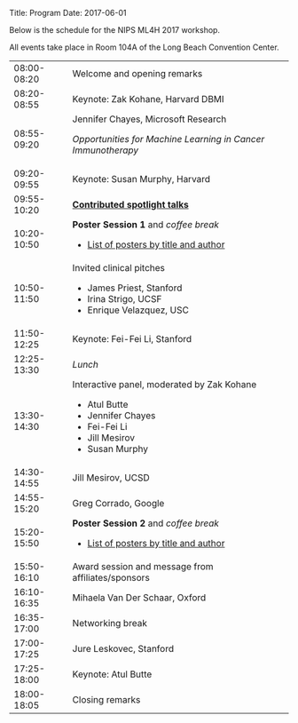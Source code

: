 Title: Program
Date: 2017-06-01
<!-- 35 minutes for keynotes -->
<!-- 25 minutes for non-keynotes -->

Below is the schedule for the NIPS ML4H 2017 workshop.

All events take place in Room 104A of the Long Beach Convention Center.

<div class="table-responsive">
  <table class="table table-bordered">
    <tbody>
        <tr>
            <td>08:00-08:20</td>
            <td>Welcome and opening remarks</td>
        </tr>
        <tr>
            <td>08:20-08:55</td>
            <td>Keynote: Zak Kohane, Harvard DBMI</td>
        </tr>
        <tr>
            <td>08:55-09:20</td>
            <td>Jennifer Chayes, Microsoft Research
                <p><i>Opportunities for Machine Learning in Cancer Immunotherapy
                </i></p>
            </td>
        </tr>
        <tr>
            <td>09:20-09:55</td>
            <td>Keynote: Susan Murphy, Harvard</td>
        </tr>
        <tr>
            <td>09:55-10:20</td>
            <td><strong>
                <a href="spotlights.html">
                Contributed spotlight talks
                </a>
                </strong>
            </td>
        </tr>
        <tr>
            <td>10:20-10:50</td>
            <td>
                <strong>Poster Session 1</strong> and <i>coffee break</i>
                <ul><li>
                <a href="posters.html#session1">
                    List of posters by title and author
                </a>
                </li></ul>
            </td>
        </tr>
        <tr>
            <td>10:50-11:50</td>
            <td>Invited clinical pitches
              <ul>
                <li>James Priest, Stanford</li>
                <li>Irina Strigo, UCSF</li>
                <li>Enrique Velazquez, USC</li>
              </ul>     
            </td>
        </tr>
        <tr>
            <td>11:50-12:25</td>
            <td>Keynote: Fei-Fei Li, Stanford
            </td>
        </tr>
        <tr>
            <td>12:25-13:30</td>
            <td><i>Lunch</i>
            </td>
        </tr>
        <tr>
            <td>13:30-14:30</td>
            <td>Interactive panel, moderated by Zak Kohane 
              <ul>
                <li>Atul Butte</li>
                <li>Jennifer Chayes</li>
                <li>Fei-Fei Li</li>
                <li>Jill Mesirov</li>
                <li>Susan Murphy</li>
              </ul>     
            </td>
        </tr>
        <tr>
            <td>14:30-14:55</td>
            <td>Jill Mesirov, UCSD
            </td>
        </tr>
        <tr>
            <td>14:55-15:20</td>
            <td>Greg Corrado, Google
            </td>
        </tr>
        <tr>
            <td>15:20-15:50</td>
            <td>
                <strong>Poster Session 2</strong>
                and <i>coffee break</i>
                <ul><li>
                <a href="posters.html#session2">
                    List of posters by title and author
                </a>
                </li></ul>
            </td>
        </tr>
        <tr>
            <td>15:50-16:10</td>
            <td>Award session and message from affiliates/sponsors
            </td>
        </tr>
        <tr>
            <td>16:10-16:35</td> 
            <td>
                Mihaela Van Der Schaar, Oxford
            </td>
        </tr>
        <tr>
            <td>16:35-17:00</td>
            <td>
                Networking break
            </td>
        </tr>
        <tr>
            <td>17:00-17:25</td> 
            <td>
                Jure Leskovec, Stanford
            </td>
        </tr>
        <tr>
            <td>17:25-18:00</td> 
            <td>
                Keynote: Atul Butte
            </td>
        </tr>
         <tr>
            <td>18:00-18:05</td> 
            <td>
                Closing remarks
            </td>
        </tr>
    </tbody>
    </table>
</div>
